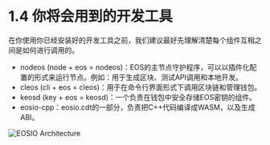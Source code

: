 # 1.4 你将会用到的开发工具
在你使用你已经安装好的开发工具之前，我们建议最好先理解清楚每个组件互相之间是如何进行调用的。
- nodeos (node + eos = nodeos)：EOS的主节点守护程序，可以以插件化配置的形式来运行节点。例如：用于生成区块、测试API调用和本地开发。
- cleos (cli + eos = cleos)：用于在命令行界面形式下调用区块链和管理钱包。
- keosd (key + eos = keosd)：一个负责在钱包中安全存储EOS密钥的组件。
- eosio-cpp：eosio.cdt的一部分，负责把C++代码编译成WASM，以及生成ABI。

![EOSIO Architecture](https://files.readme.io/582e059-411_DevRelations_NodeosGraphic_Option3.png)
